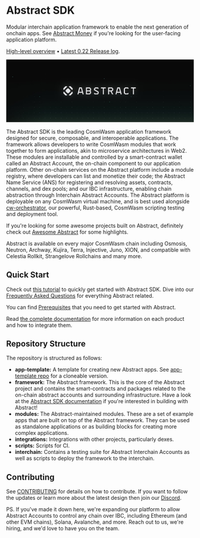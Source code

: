# Abstract SDK

Modular interchain application framework to enable the next generation of onchain apps. See [Abstract Money](https://abstract.money) if you're looking for the user-facing application platform.

[High-level overview](https://medium.com/abstract-money/a-high-level-overview-of-abstract-moneys-interchain-app-platform-d30813c7a1b4) • [Latest 0.22 Release log](https://medium.com/abstract-money/abstract-v0-22-simplifying-the-ibc-experience-77f06a324c4d).



![banner](https://raw.githubusercontent.com/AbstractSDK/assets/mainline/v2/Logo_Banner.jpeg)




The Abstract SDK is the leading CosmWasm application framework designed for secure, composable, and interoperable applications. The framework allows developers to write CosmWasm modules that work together to form applications, akin to microservice architectures in Web2. These modules are installable and controlled by a smart-contract wallet called an Abstract Account, the on-chain component to our application platform. Other on-chain services on the Abstract platform include a module registry, where developers can list and monetize their code; the Abstract Name Service (ANS) for registering and resolving assets, contracts, channels, and dex pools; and our IBC infrastructure, enabling chain abstraction through Interchain Abstract Accounts. The Abstract platform is deployable on any CosmWasm virtual machine, and is best used alongside [cw-orchestrator](https://orchestrator.abstract.money), our powerful, Rust-based, CosmWasm scripting testing and deployment tool.

If you're looking for some awesome projects built on Abstract, definitely check out [Awesome Abstract](https://github.com/AbstractSDK/awesome-abstract) for some highlights.

Abstract is available on every major CosmWasm chain including Osmosis, Neutron, Archway, Kujira, Terra, Injective, Juno, XION, and compatible with Celestia Rollkit, Strangelove Rollchains and many more.

## Quick Start

Check out [this tutorial](https://docs.abstract.money/4_get_started/1_index.html) to quickly get started with Abstract SDK. Dive into our [Frequently Asked Questions](https://docs.abstract.money/video_and_content/faq.html) for everything Abstract related.

You can find [Prerequisites](https://docs.abstract.money/3_framework/0_technologies.html) that you need to get started with Abstract.

Read [the complete documentation](https://docs.abstract.money/) for more information on each product and how to integrate them.

## Repository Structure

The repository is structured as follows:

- **app-template:** A template for creating new Abstract apps. See [app-template repo](https://github.com/AbstractSDK/app-template) for a cloneable version.
- **framework:** The Abstract framework. This is the core of the Abstract project and contains the smart-contracts and packages related to the on-chain abstract accounts and surrounding infrastructure. Have a look at the [Abstract SDK documentation](https://docs.abstract.money/3_framework/1_abstract_sdk.html) if you're interested in building with Abstract!
- **modules:** The Abstract-maintained modules. These are a set of example apps that are built on top of the Abstract framework. They can be used as standalone applications or as building blocks for creating more complex applications.
- **integrations:** Integrations with other projects, particularly dexes.
- **scripts:** Scripts for CI.
- **interchain:** Contains a testing suite for Abstract Interchain Accounts as well as scripts to deploy the framework to the interchain.

## Contributing

See [CONTRIBUTING](https://docs.abstract.money/contributing.html) for details on how to contribute.
If you want to follow the updates or learn more about the latest design then join our [Discord](https://discord.com/invite/uch3Tq3aym).

PS. If you've made it down here, we're expanding our platform to allow Abstract Accounts to control any chain over IBC, including Ethereum (and other EVM chains), Solana, Avalanche, and more. Reach out to us, we're hiring, and we'd love to have you on the team.
